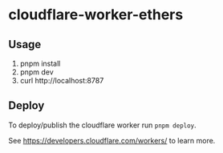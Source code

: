 cloudflare-worker-ethers
========================

## Usage

1. pnpm install
2. pnpm dev
3. curl http://localhost:8787

## Deploy

To deploy/publish the cloudflare worker run  `pnpm deploy`.

See https://developers.cloudflare.com/workers/ to learn more.
